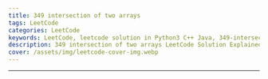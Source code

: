 ```yaml
---
title: 349 intersection of two arrays
tags: LeetCode
categories: LeetCode
keywords: LeetCode, leetcode solution in Python3 C++ Java, 349-intersection-of-two-arrays solution
description: 349 intersection of two arrays LeetCode Solution Explained
cover: /assets/img/leetcode-cover-img.webp
---
```





---


